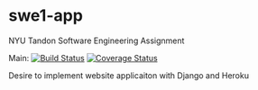 # swe1-app
NYU Tandon Software Engineering Assignment

Main:
[![Build Status](https://travis-ci.com/Edward0o0/swe1-app.svg?branch=main)](https://travis-ci.com/Edward0o0/swe1-app)
[![Coverage Status](https://coveralls.io/repos/github/Edward0o0/swe1-app/badge.svg?branch=branch_protection)](https://coveralls.io/github/Edward0o0/swe1-app?branch=branch_protection)

Desire to implement website applicaiton with Django and Heroku
